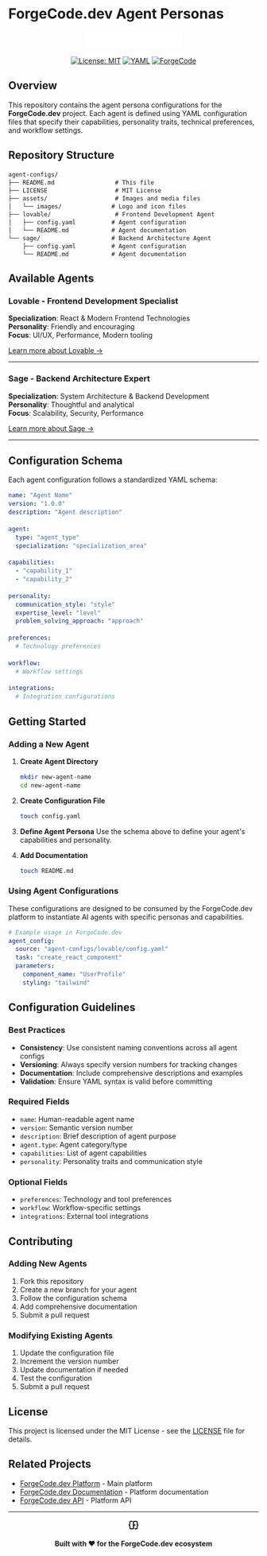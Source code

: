 # ForgeCode.dev Agent Personas

<div align="center">
  <picture>
    <source media="(prefers-color-scheme: dark)" srcset="./assets/images/logo-light.svg">
    <source media="(prefers-color-scheme: light)" srcset="./assets/images/logo-dark.svg">
    <img alt="ForgeCode.dev Logo" src="./assets/images/logo-light.svg" width="200" height="auto">
  </picture>
  
  [![License: MIT](https://img.shields.io/badge/License-MIT-yellow.svg)](https://opensource.org/licenses/MIT)
  [![YAML](https://img.shields.io/badge/Config-YAML-blue.svg)](https://yaml.org/)
  [![ForgeCode](https://img.shields.io/badge/Platform-ForgeCode.dev-purple.svg)](https://forgecode.dev)
</div>

## Overview

This repository contains the agent persona configurations for the **ForgeCode.dev** project. Each agent is defined using YAML configuration files that specify their capabilities, personality traits, technical preferences, and workflow settings.

## Repository Structure

```
agent-configs/
├── README.md                 # This file
├── LICENSE                   # MIT License
├── assets/                   # Images and media files
│   └── images/              # Logo and icon files
├── lovable/                  # Frontend Development Agent
│   ├── config.yaml          # Agent configuration
│   └── README.md            # Agent documentation
└── sage/                    # Backend Architecture Agent
    ├── config.yaml          # Agent configuration
    └── README.md            # Agent documentation
```

## Available Agents

### Lovable - Frontend Development Specialist

**Specialization**: React & Modern Frontend Technologies  
**Personality**: Friendly and encouraging  
**Focus**: UI/UX, Performance, Modern tooling

[Learn more about Lovable →](./lovable/README.md)

---

### Sage - Backend Architecture Expert

**Specialization**: System Architecture & Backend Development  
**Personality**: Thoughtful and analytical  
**Focus**: Scalability, Security, Performance

[Learn more about Sage →](./sage/README.md)

---

## Configuration Schema

Each agent configuration follows a standardized YAML schema:

```yaml
name: "Agent Name"
version: "1.0.0"
description: "Agent description"

agent:
  type: "agent_type"
  specialization: "specialization_area"

capabilities:
  - "capability_1"
  - "capability_2"

personality:
  communication_style: "style"
  expertise_level: "level"
  problem_solving_approach: "approach"

preferences:
  # Technology preferences

workflow:
  # Workflow settings

integrations:
  # Integration configurations
```

## Getting Started

### Adding a New Agent

1. **Create Agent Directory**
   ```bash
   mkdir new-agent-name
   cd new-agent-name
   ```

2. **Create Configuration File**
   ```bash
   touch config.yaml
   ```

3. **Define Agent Persona**
   Use the schema above to define your agent's capabilities and personality.

4. **Add Documentation**
   ```bash
   touch README.md
   ```

### Using Agent Configurations

These configurations are designed to be consumed by the ForgeCode.dev platform to instantiate AI agents with specific personas and capabilities.

```yaml
# Example usage in ForgeCode.dev
agent_config:
  source: "agent-configs/lovable/config.yaml"
  task: "create_react_component"
  parameters:
    component_name: "UserProfile"
    styling: "tailwind"
```


## Configuration Guidelines

### Best Practices

- **Consistency**: Use consistent naming conventions across all agent configs
- **Versioning**: Always specify version numbers for tracking changes
- **Documentation**: Include comprehensive descriptions and examples
- **Validation**: Ensure YAML syntax is valid before committing

### Required Fields

- `name`: Human-readable agent name
- `version`: Semantic version number
- `description`: Brief description of agent purpose
- `agent.type`: Agent category/type
- `capabilities`: List of agent capabilities
- `personality`: Personality traits and communication style

### Optional Fields

- `preferences`: Technology and tool preferences
- `workflow`: Workflow-specific settings
- `integrations`: External tool integrations

## Contributing

### Adding New Agents

1. Fork this repository
2. Create a new branch for your agent
3. Follow the configuration schema
4. Add comprehensive documentation
5. Submit a pull request

### Modifying Existing Agents

1. Update the configuration file
2. Increment the version number
3. Update documentation if needed
4. Test the configuration
5. Submit a pull request

## License

This project is licensed under the MIT License - see the [LICENSE](LICENSE) file for details.

## Related Projects

- [ForgeCode.dev Platform](https://forgecode.dev) - Main platform
- [ForgeCode.dev Documentation](https://docs.forgecode.dev) - Platform documentation
- [ForgeCode.dev API](https://api.forgecode.dev) - Platform API

---

<div align="center">
  <img src="./assets/images/favicon-light.svg" alt="ForgeCode.dev" width="24" height="24">
  
  **Built with ❤️ for the ForgeCode.dev ecosystem**
</div>